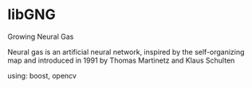 libGNG
======

Growing Neural Gas

Neural gas is an artificial neural network, inspired by the self-organizing map and introduced 
in 1991 by Thomas Martinetz and Klaus Schulten

using: boost, opencv